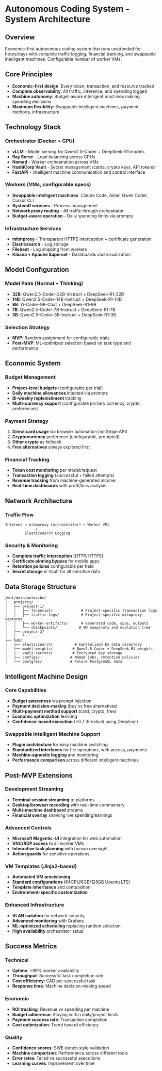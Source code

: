 # Autonomous Coding System - System Architecture

## Overview

Economic-first autonomous coding system that runs unattended for hours/days with complete traffic logging, financial tracking, and swappable intelligent machines. Configurable number of worker VMs.

## Core Principles

- **Economic-first design**: Every token, transaction, and resource tracked
- **Complete observability**: All traffic, inference, and spending logged
- **Machine autonomy**: Budget-aware intelligent machines making spending decisions
- **Maximum flexibility**: Swappable intelligent machines, payment methods, infrastructure

## Technology Stack

### Orchestrator (Docker + GPU)
- **vLLM** - Model serving for Qwen2.5-Coder + DeepSeek-R1 models
- **Ray Serve** - Load balancing across GPUs
- **Nomad** - Worker orchestration across VMs
- **HashiCorp Vault** - Secret management (cards, crypto keys, API tokens)
- **FastAPI** - Intelligent machine communication and control interface

### Workers (VMs, configurable specs)
- **Swappable intelligent machines**: Claude Code, Aider, Qwen Coder, Cursor CLI
- **SystemD services** - Process management
- **Network proxy routing** - All traffic through orchestrator
- **Budget-aware operation** - Daily spending limits via prompts

### Infrastructure Services
- **mitmproxy** - Transparent HTTPS interception + certificate generation
- **Elasticsearch** - Log storage
- **Filebeat** - Log shipping from workers
- **Kibana + Apache Superset** - Dashboards and visualization

## Model Configuration

### Model Pairs (Normal + Thinking)
- **32B**: Qwen2.5-Coder-32B-Instruct + DeepSeek-R1-32B
- **14B**: Qwen2.5-Coder-14B-Instruct + DeepSeek-R1-14B
- **9B**: Yi-Coder-9B-Chat + DeepSeek-R1-9B
- **7B**: Qwen2.5-Coder-7B-Instruct + DeepSeek-R1-7B
- **3B**: Qwen2.5-Coder-3B-Instruct + DeepSeek-R1-3B

### Selection Strategy
- **MVP**: Random assignment for configurable trials
- **Post-MVP**: ML-optimized selection based on task type and performance

## Economic System

### Budget Management
- **Project-level budgets** (configurable per trial)
- **Daily machine allowances** injected via prompts
- **Bi-weekly replenishment** tracking
- **Multi-currency support** (configurable primary currency, crypto preferences)

### Payment Strategy
1. **Direct card usage** via browser automation (no Stripe API)
2. **Cryptocurrency** preference (configurable, prompted)
3. **Other crypto** as fallback
4. **Free alternatives** always explored first

### Financial Tracking
- **Token cost monitoring** per model/request
- **Transaction logging** (successful + failed attempts)
- **Revenue tracking** from machine-generated income
- **Real-time dashboards** with profit/loss analysis

## Network Architecture

### Traffic Flow
```
Internet ↔ mitmproxy (orchestrator) ↔ Worker VMs
              ↓
         Elasticsearch Logging
```

### Security & Monitoring
- **Complete traffic interception** (HTTP/HTTPS)
- **Certificate pinning bypass** for mobile apps
- **Retention policies** configurable per field
- **Secret storage** in Vault for all sensitive data

## Data Storage Structure

```
/mnt/data/autovibe/
├── projects/
│   ├── project-1/
│   │   ├── financial/             # Project-specific transaction logs
│   │   ├── traffic-logs/          # Project-specific mitmproxy captures
│   │   ├── worker-artifacts/      # Generated code, apps, outputs
│   │   └── checkpoints/          # VM snapshots and evolution tree
│   ├── project-2/
│   │   └── ...
├── hub/
│   ├── elasticsearch/          # Centralized ES data directory
│   ├── model-weights/         # Qwen2.5-Coder + DeepSeek-R1 weights
│   ├── vault-secrets/         # Encrypted key storage
│   ├── configs/              # Nomad jobs, retention policies
│   └── postgres/             # Future PostgreSQL data
```

## Intelligent Machine Design

### Core Capabilities
- **Budget awareness** via prompt injection
- **Payment decision-making** (buy vs free alternatives)
- **Multi-payment method support** (card, crypto, free)
- **Economic optimization** learning
- **Confidence-based execution** (>0.7 threshold using DeepEval)

### Swappable Intelligent Machine Support
- **Plugin architecture** for easy machine switching
- **Standardized interfaces** for file operations, web access, payments
- **Machine-agnostic logging** and monitoring
- **Performance comparison** across different intelligent machines

## Post-MVP Extensions

### Development Streaming
- **Terminal session streaming** to platforms
- **Desktop/browser recording** with real-time commentary
- **Multi-machine dashboard** streams
- **Financial overlay** showing live spending/earnings

### Advanced Controls
- **Microsoft Magentic-UI** integration for web automation
- **VNC/RDP access** to all worker VMs
- **Interactive task planning** with human oversight
- **Action guards** for sensitive operations

### VM Templates (Jinja2-based)
- **Automated VM provisioning**
- **Standard configurations** (64CPU/8GB/128GB Ubuntu LTS)
- **Template inheritance** and composition
- **Environment-specific customization**

### Enhanced Infrastructure
- **VLAN isolation** for network security
- **Advanced monitoring** with Grafana
- **ML-optimized scheduling** replacing random selection
- **High availability** orchestrator setup

## Success Metrics

### Technical
- **Uptime**: >99% worker availability
- **Throughput**: Successful task completion rate
- **Cost efficiency**: CAD per successful task
- **Response time**: Machine decision-making speed

### Economic
- **ROI tracking**: Revenue vs spending per machine
- **Budget adherence**: Staying within daily/project limits
- **Payment success rate**: Transaction completion
- **Cost optimization**: Trend toward efficiency

### Quality
- **Confidence scores**: SWE-bench style validation
- **Machine comparison**: Performance across different tools
- **Error rates**: Failed vs successful executions
- **Learning curves**: Improvement over time
